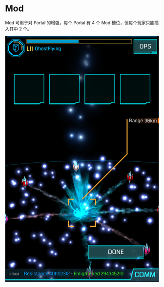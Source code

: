 # Mod

Mod 可用于对 Portal 的增强，每个 Portal 有 4 个 Mod 槽位，但每个玩家只能插入其中 2 个。

![Mod Slots](images/mod_slots.png)
